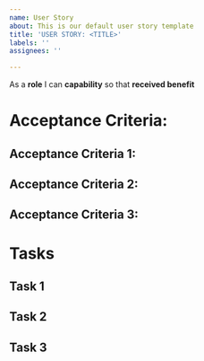 ```yaml
---
name: User Story
about: This is our default user story template
title: 'USER STORY: <TITLE>'
labels: ''
assignees: ''

---
```


As a **role** I can **capability** so that **received benefit**

# Acceptance Criteria:
  ## Acceptance Criteria 1:
  ## Acceptance Criteria 2:
  ## Acceptance Criteria 3:

# Tasks
## Task 1
## Task 2
## Task 3

